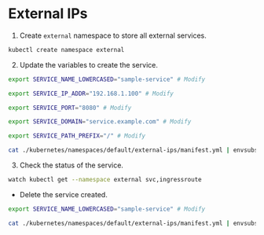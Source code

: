 # External IPs

1. Create `external` namespace to store all external services.

```sh
kubectl create namespace external
```

2. Update the variables to create the service.

```sh
export SERVICE_NAME_LOWERCASED="sample-service" # Modify

export SERVICE_IP_ADDR="192.168.1.100" # Modify

export SERVICE_PORT="8080" # Modify

export SERVICE_DOMAIN="service.example.com" # Modify

export SERVICE_PATH_PREFIX="/" # Modify

cat ./kubernetes/namespaces/default/external-ips/manifest.yml | envsubst | kubectl apply -f -
```

3. Check the status of the service.

```sh
watch kubectl get --namespace external svc,ingressroute
```

* Delete the service created.

```sh
export SERVICE_NAME_LOWERCASED="sample-service" # Modify

cat ./kubernetes/namespaces/default/external-ips/manifest.yml | envsubst | kubectl delete --ignore-not-found=true -f -
```
